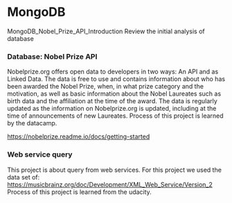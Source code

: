 # MongoDB

MongoDB_Nobel_Prize_API_Introduction
Review the initial analysis of database

### Database: Nobel Prize API
Nobelprize.org offers open data to developers in two ways: An API and as Linked Data. The data is free to use and contains information about who has been awarded the Nobel Prize, when, in what prize category and the motivation, as well as basic information about the Nobel Laureates such as birth data and the affiliation at the time of the award. The data is regularly updated as the information on Nobelprize.org is updated, including at the time of announcements of new Laureates. Process of this project is learned by the datacamp.

https://nobelprize.readme.io/docs/getting-started



### Web service query
This project is about query from web services. For this project we used the data set of:
https://musicbrainz.org/doc/Development/XML_Web_Service/Version_2
Process of this project is learned from the udacity.

